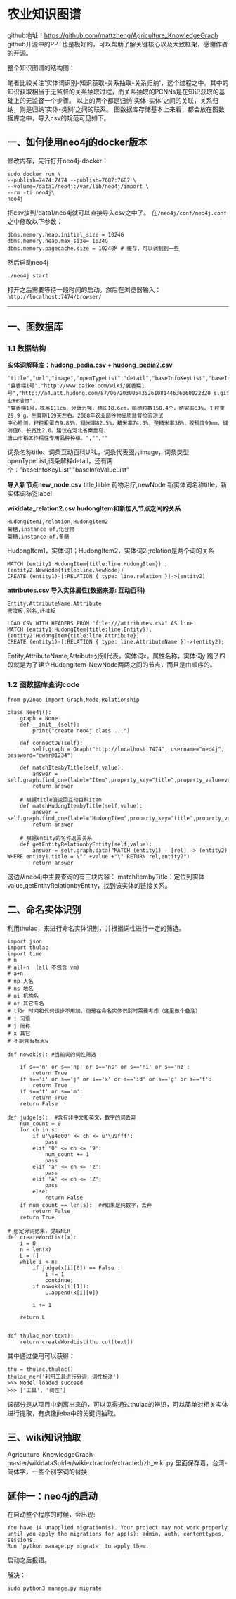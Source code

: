 # 农业知识图谱
github地址：https://github.com/mattzheng/Agriculture_KnowledgeGraph
github开源中的PPT也是极好的，可以帮助了解关键核心以及大致框架，感谢作者的开源。

整个知识图谱的结构图：

笔者比较关注'实体词识别-知识获取-关系抽取-关系归纳'，这个过程之中。其中的知识获取相当于无监督的关系抽取过程，而关系抽取的PCNNs是在知识获取的基础上的无监督一个步骤。
以上的两个都是归纳'实体-实体'之间的关联，关系归纳，则是归纳'实体-类别'之间的联系。
图数据库存储基本上来看，都会放在图数据库之中，导入csv的规范可见如下。

## 一、如何使用neo4j的docker版本
修改内存，先行打开neo4j-docker：

    sudo docker run \
    --publish=7474:7474 --publish=7687:7687 \
    --volume=/data1/neo4j:/var/lib/neo4j/import \
    --rm -ti neo4j\
    neo4j
把csv放到/data1/neo4j就可以直接导入csv之中了。
在`/neo4j/conf/neo4j.conf`之中修改以下参数：

    dbms.memory.heap.initial_size = 1024G 
    dbms.memory.heap.max_size= 1024G
    dbms.memory.pagecache.size = 10240M # 缓存，可以调制到一些

然后启动neo4j

    ./neo4j start

打开之后需要等待一段时间的启动。然后在浏览器输入：`http://localhost:7474/browser/`


----------


## 一、图数据库
### 1.1 数据结构
**实体词解释库：hudong_pedia.csv + hudong_pedia2.csv**

    "title","url","image","openTypeList","detail","baseInfoKeyList","baseInfoValueList"
    "冀香糯1号","http://www.baike.com/wiki/冀香糯1号","http://a4.att.hudong.com/87/06/20300543526108144636060022320_s.gif","农业##植物",
    "冀香糯1号，株高111cm，分蘖力强，穗长18.6cm，每穗粒数150.4个，结实率83%，千粒重29.9 g。生育期169天左右。2008年农业部谷物品质监督检验测试
    中心检测，籽粒粗蛋白9.83%，糙米率82.5%，精米率74.3%，整精米率38%，胶稠度99mm，碱消值6，长宽比2.0。建议在河北省秦皇岛、
    唐山市稻区作糯性专用品种种植。","",""

词条名称title、词条互动百科URL，词条代表图片image，词条类型openTypeList,词条解释detail，还有两个："baseInfoKeyList","baseInfoValueList"

**导入新节点new_node.csv**
title,lable
药物治疗,newNode
新实体词名称title，新实体词标签label

**wikidata_relation2.csv  hudongItem和新加入节点之间的关系**

    HudongItem1,relation,HudongItem2
    菊糖,instance of,化合物
    菊糖,instance of,多糖

HudongItem1，实体词1；HudongItem2，实体词2l;relation是两个词的关系

    MATCH (entity1:HudongItem{title:line.HudongItem}) , (entity2:NewNode{title:line.NewNode})
    CREATE (entity1)-[:RELATION { type: line.relation }]->(entity2)

**attributes.csv 导入实体属性(数据来源: 互动百科)**

    Entity,AttributeName,Attribute
    密度板,别名,纤维板

    LOAD CSV WITH HEADERS FROM "file:///attributes.csv" AS line
    MATCH (entity1:HudongItem{title:line.Entity}), (entity2:HudongItem{title:line.Attribute})
    CREATE (entity1)-[:RELATION { type: line.AttributeName }]->(entity2);

Entity,AttributeName,Attribute分别代表，实体词x，属性名称，实体词y
跑了四段就是为了建立HudongItem-NewNode两两之间的节点，而且是由顺序的。



### 1.2 图数据库查询code

    from py2neo import Graph,Node,Relationship
    
    class Neo4j():
    	graph = None
    	def __init__(self):
    		print("create neo4j class ...")
    
    	def connectDB(self):
    		self.graph = Graph("http://localhost:7474", username="neo4j", password="qwer@1234")
    
    	def matchItembyTitle(self,value):
    		answer = self.graph.find_one(label="Item",property_key="title",property_value=value)
    		return answer
    
    	# 根据title值返回互动百科item
    	def matchHudongItembyTitle(self,value):
    		answer = self.graph.find_one(label="HudongItem",property_key="title",property_value=value)
    		return answer
    
    	# 根据entity的名称返回关系
    	def getEntityRelationbyEntity(self,value):
    		answer = self.graph.data("MATCH (entity1) - [rel] -> (entity2)  WHERE entity1.title = \"" +value +"\" RETURN rel,entity2")
    		return answer

这边从neo4j中主要查询的有三块内容：
matchItembyTitle：定位到实体value,getEntityRelationbyEntity，找到该实体的链接关系。


## 二、命名实体识别
利用thulac，来进行命名实体识别，并根据词性进行一定的筛选。

    import json
    import thulac
    import time
    # n
    # all+n  (all 不包含 vm)
    # a+n
    # np 人名
    # ns 地名
    # ni 机构名
    # nz 其它专名
    # t和r 时间和代词该步不用加，但是在命名实体识别时需要考虑（这里做个备注）
    # i 习语
    # j 简称
    # x 其它
    # 不能含有标点w
    	
    def nowok(s): #当前词的词性筛选
    	
    	if s=='n' or s=='np' or s=='ns' or s=='ni' or s=='nz':
    		return True
    	if s=='i' or s=='j' or s=='x' or s=='id' or s=='g' or s=='t':
    		return True
    	if s=='t' or s=='m':
    		return True
    	return False	
    
    def judge(s):  #含有非中文和英文，数字的词丢弃
    	num_count = 0
    	for ch in s:
    		if u'\u4e00' <= ch <= u'\u9fff':
    			pass
    		elif '0' <= ch <= '9':
    			num_count += 1
    			pass
    		elif 'a' <= ch <= 'z':
    			pass
    		elif 'A' <= ch <= 'Z':
    			pass
    		else:
    			return False
    	if num_count == len(s):  ##如果是纯数字，丢弃
    		return False
    	return True
    
    # 给定分词结果，提取NER
    def createWordList(x):
    	i = 0
    	n = len(x)
    	L = []
    	while i < n:
    		if judge(x[i][0]) == False :
    			i += 1
    			continue;
    		if nowok(x[i][1]):  
    			L.append(x[i][0])
    			
    		i += 1
    		
    	return L
    			
    
    def thulac_ner(text):
        return createWordList(thu.cut(text))

其中通过使用可以获得：

    thu = thulac.thulac()
    thulac_ner('利用工具进行分词，词性标注')
    >>> Model loaded succeed
    >>> ['工具', '词性']

该部分是从项目中剥离出来的，可以见得通过thulac的辨识，可以简单对相关实体进行提取，有点像jieba中的关键词抽取。

## 三、wiki知识抽取
Agriculture_KnowledgeGraph-master/wikidataSpider/wikiextractor/extracted/zh_wiki.py
里面保存着，台湾-简体字，一些个别字词的替换


## 延伸一：neo4j的启动

在启动整个程序的时候，会出现:

    You have 14 unapplied migration(s). Your project may not work properly until you apply the migrations for app(s): admin, auth, contenttypes, sessions.
    Run 'python manage.py migrate' to apply them.

启动之后报错。

解决：

    sudo python3 manage.py migrate